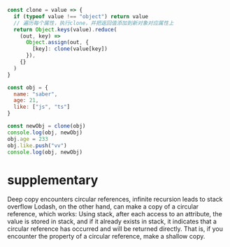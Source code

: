 ```js
const clone = value => {
  if (typeof value !== "object") return value
  // 遍历每个属性，执行clone，并把返回值添加到新对象对应属性上
  return Object.keys(value).reduce(
    (out, key) =>
      Object.assign(out, {
        [key]: clone(value[key])
      }),
    {}
  )
}

const obj = {
  name: "saber",
  age: 21,
  like: ["js", "ts"]
}

const newObj = clone(obj)
console.log(obj, newObj)
obj.age = 233
obj.like.push("vv")
console.log(obj, newObj)
```
# supplementary
Deep copy encounters circular references, infinite recursion leads to stack overflow
Lodash, on the other hand, can make a copy of a circular reference, which works:
Using stack, after each access to an attribute, the value is stored in stack, and if it already exists in stack, it indicates that a circular reference has occurred and will be returned directly.
That is, if you encounter the property of a circular reference, make a shallow copy.